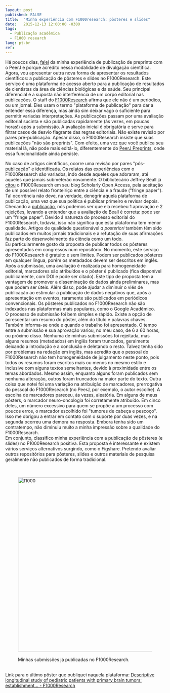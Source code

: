 ```yaml
---
layout: post
published: FALSE
title:  "Minha experiência com F1000research: pôsteres e slides"
date:   2015-12-13 12:00:00 -0300
tags:
  - Publicação acadêmica
  - F1000 research
lang: pt-br
ref:
---
```

Há poucos dias, <a href="https://pharmak.blogspot.com/2015/12/minha-experiencia-com-o-peerj-preprints.html">falei</a> da minha experiência de publicação de preprints com o PeerJ e porque acredito nessa modalidade de divulgação científica. Agora, vou apresentar outra nova forma de apresentar os resultados científicos: a publicação de pôsteres e slides no F1000Research. Este serviço é uma plataforma de acesso aberto para a publicação de resultados de cientistas da área de ciências biológicas e da saúde. Seu principal diferencial é a suposta não interferência de um corpo editorial nas publicações. O staff do <a href="https://f1000research.com/">F1000Research</a> afirma que ele não é um periódico, ou um jornal. Eles usam o termo "plataforma de publicação" para dar a entender essa diferença, mas ainda sim deixar vago o suficiente para permitir variadas interpretações. As publicações passam por uma avaliação editorial sucinta e são publicadas rapidamente (às vezes, em poucas horas!) após a submissão. A avaliação inicial é obrigatória e serve para filtrar casos de desvio flagrante das regras editoriais. Não existe revisão por pares pré-publicação. Apesar disso, o F1000Research insiste que suas publicações "não são preprints". Com efeito, uma vez que você publica seu material lá, não pode mais editá-lo, diferentemente do <a href="https://peerj.com/preprints/">PeerJ Preprints</a>, onde essa funcionalidade ainda persiste.<br />
<!--more-->
No caso de artigos científicos, ocorre uma revisão por pares "pós-publicação" e identificada. Os relatos das experiências com o F1000Research são variados, indo desde aqueles que adoraram, até aqueles que jamais submeterão novamente. O bibliotecário Jeffrey Beall já <a href="https://scholarlyoa.com/2015/01/06/im-following-a-fringe-science-paper-on-f1000research/">citou</a> o F1000Research em seu blog Scholarly Open Access, pela aceitação de um possível relato fronteiriço entre a ciência e a fraude ("fringe paper"). Tal ocorrência não deve, na verdade, denegrir aquela plataforma de publicação, uma vez que sua política é publicar primeiro e revisar depois. Checando a <a href="https://f1000research.com/articles/3-309/">publicação</a>, nós podemos ver que ela recebeu 1 aprovação e 2 rejeições, levando a entender que a avaliação de Beall é correta: pode ser um "fringe paper". Devido á natureza do processo editorial do F1000Research, todavia, isso não significa que esta plataforma tem menor qualidade. Artigos de qualidade questionável <i>a posteriori</i> também têm sido publicados em muitos jornais tradicionais e a refutação de suas afirmações faz parte do desenvolvimento da ciência como um todo.<br />
Eu particularmente gosto da proposta de publicar todos os pôsteres apresentados em congressos num repositório. No momento, este serviço do F1000Research é gratuito e sem limites. Podem ser publicados pôsteres em qualquer língua, porém os metadados devem ser descritos em inglês. Após a submissão, uma avaliação é realizada para homogeneidade editorial, marcadores são atribuídos e o pôster é publicado (fica disponível publicamente, com DOI e pode ser citado). Este tipo de proposta tem a vantagem de promover a disseminação de dados ainda preliminares, mas que podem ser úteis. Além disso, pode ajudar a diminuir o viés de publicação ao estimular a publicação de dados negativos que, após a apresentação em eventos, raramente são publicados em periódicos convencionais. Os pôsteres publicados no F1000Research não são indexados nas plataformas mais populares, como o Google Acadêmico.<br />
O processo de submissão foi bem simples e rápido. Existe a opção de acrescentar um resumo do pôster, além do título e palavras chaves. Também informa-se onde e quando o trabalho foi apresentado. O tempo entre a submissão e sua aprovação variou, no meu caso, de 6 a 60 horas, ou próximo disso. Nenhuma de minhas submissões foi rejeitada, mas alguns resumos (metadados) em inglês foram truncados, geralmente deixando a introdução e a conclusão e deletando o resto. Talvez tenha sido por problemas na redação em inglês, mas acredito que o pessoal do F1000Research não tem homogeneidade de julgamento neste ponto, pois todos os resumos foram escritos mais ou menos no mesmo estilo e inclusive com alguns textos semelhantes, devido à proximidade entre os temas abordados. Mesmo assim, enquanto alguns foram publicados sem nenhuma alteração, outros foram truncados na maior parte do texto. Outra coisa que notei foi uma variação na atribuição de marcadores, prerrogativa do pessoal do F1000Research (no PeerJ, por exemplo, o autor escolhe). A escolha de marcadores pareceu, às vezes, aleatória. Em alguns de meus pôsters, o marcador neuro-oncologia foi corretamente atribuído. Em cinco deles, um número excessivo para quem se propôe a um processo com poucos erros, o marcador escolhido foi "tumores de cabeça e pescoço". Isso me obrigou a entrar em contato com o suporte por duas vezes, e na segunda ocorreu uma demora na resposta. Embora tenha sido um contratempo, não diminuiu muito a minha impressão sobre a qualidade do F1000Research.<br />
Em conjunto, classifico minha experiência com a publicação de pôsteres (e slides) no F1000Research positiva. Esta proposta é interessante e existem vários serviços alternativos surgindo, como o Figshare. Pretendo avaliar outros repositórios para pôsteres, slides e outros materiais de pesquisa geralmente não publicados de forma tradicional.
<br />
<br />
<br />
<figure>
  <img alt="f1000" src="https://2.bp.blogspot.com/-X3fVz7UFgMk/Vm3MY8S9OGI/AAAAAAAAgK0/GC7tvgVlPLQ/s1600/f1000.png" width="550 border="0" />
  <figcaption><br />Minhas submissões já publicadas no F1000Research.</figcaption>
</figure>
<br />
Link para o último pôster que publiquei naquela plataforma:
<a href="https://f1000research.com/posters/4-1370#.Vmiva0r4OTY.blogger">Descriptive longitudinal study of pediatric patients with primary brain tumors: establishment... - F1000Research</a>
